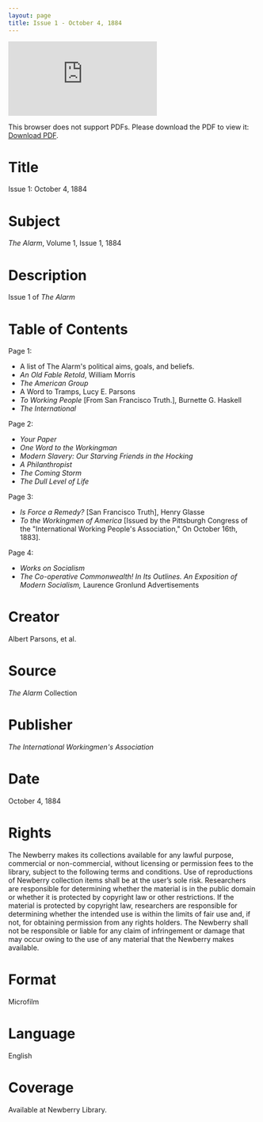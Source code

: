 ```yaml
---
layout: page
title: Issue 1 - October 4, 1884
---
```


<object data="https://docs.google.com/viewerng/viewer?url=https://radicalperiodicalindex.com/files/original/2ee70102a2c8e132aa139933df80ead3.tif" type="application/tif" width="700px" height="700px">
    <embed src="https://docs.google.com/viewerng/viewer?url=https://radicalperiodicalindex.com/files/original/2ee70102a2c8e132aa139933df80ead3.tif">
        <p>This browser does not support PDFs. Please download the PDF to view it: <a href="https://docs.google.com/viewerng/viewer?url=https://radicalperiodicalindex.com/files/original/2ee70102a2c8e132aa139933df80ead3.tif">Download PDF</a>.</p>
    </embed>
</object>

# Title
Issue 1: October 4, 1884

# Subject
_The Alarm_, Volume 1, Issue 1, 1884

# Description
Issue 1 of _The Alarm_

# Table of Contents
Page 1:
- A list of The Alarm's political aims, goals, and beliefs. 
- _An Old Fable Retold_, William Morris 
- _The American Group_
- A Word to Tramps, Lucy E. Parsons 
- _To Working People_ [From San Francisco Truth.], Burnette G. Haskell
- _The International_

Page 2:
- _Your Paper_
- _One Word to the Workingman_
- _Modern Slavery: Our Starving Friends in the Hocking_
- _A Philanthropist_
- _The Coming Storm_
- _The Dull Level of Life_

Page 3:
- _Is Force a Remedy?_ [San Francisco Truth], Henry Glasse
- _To the Workingmen of America_ [Issued by the Pittsburgh Congress of the "International Working People's Association," On October 16th, 1883].

Page 4:
- _Works on Socialism_
- _The Co-operative Commonwealth! In Its Outlines. An Exposition of Modern Socialism,_ Laurence Gronlund
Advertisements

# Creator
Albert Parsons, et al.

# Source
_The Alarm_ Collection

# Publisher
_The International Workingmen's Association_

# Date
October 4, 1884

# Rights
The Newberry makes its collections available for any lawful purpose, commercial or non-commercial, without licensing or permission fees to the library, subject to the following terms and conditions. Use of reproductions of Newberry collection items shall be at the user’s sole risk. Researchers are responsible for determining whether the material is in the public domain or whether it is protected by copyright law or other restrictions. If the material is protected by copyright law, researchers are responsible for determining whether the intended use is within the limits of fair use and, if not, for obtaining permission from any rights holders. The Newberry shall not be responsible or liable for any claim of infringement or damage that may occur owing to the use of any material that the Newberry makes available.

# Format
Microfilm

# Language
English

# Coverage
Available at Newberry Library.
